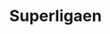 ---
title: Superligaen
crosslinks:
- copenhagen
- gatekeeping
- Danishsuperliga
- Brentford
- soccer
---